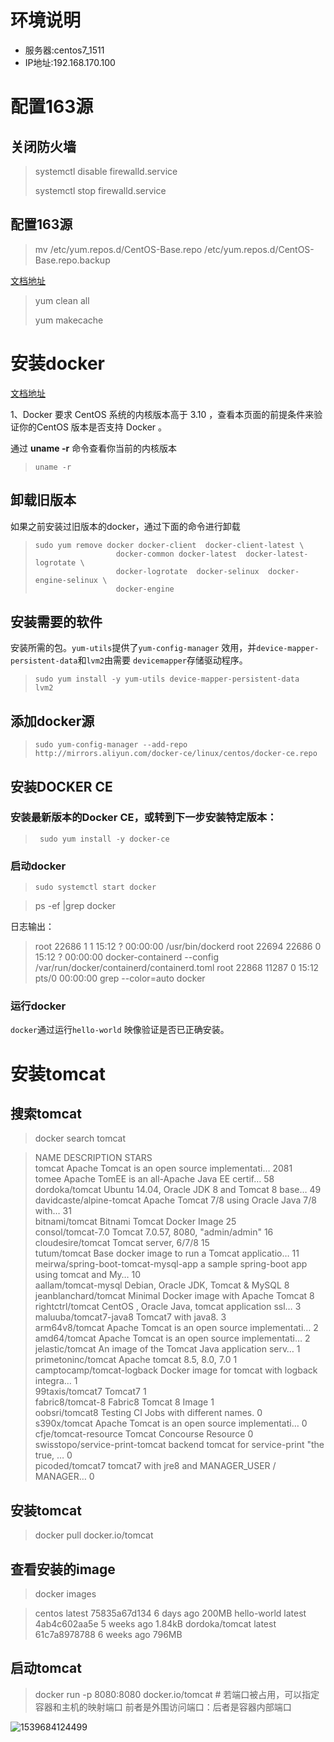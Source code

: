 # 环境说明

* 服务器:centos7_1511
* IP地址:192.168.170.100

# 配置163源

## 关闭防火墙

> systemctl disable firewalld.service
>
> systemctl stop firewalld.service

## 配置163源

> mv /etc/yum.repos.d/CentOS-Base.repo /etc/yum.repos.d/CentOS-Base.repo.backup

[文档地址](http://mirrors.163.com/.help/centos.html)

> yum clean all
>
> yum makecache



# 安装docker

[文档地址](https://docs.docker.com/install/linux/docker-ce/centos/)

1、Docker 要求 CentOS 系统的内核版本高于 3.10 ，查看本页面的前提条件来验证你的CentOS 版本是否支持 Docker 。

通过 **uname -r** 命令查看你当前的内核版本

> ```shell
> uname -r
> ```

## 卸载旧版本

如果之前安装过旧版本的docker，通过下面的命令进行卸载

> ```shell
> sudo yum remove docker docker-client  docker-client-latest \
>                   docker-common docker-latest  docker-latest-logrotate \
>                   docker-logrotate  docker-selinux  docker-engine-selinux \
>                   docker-engine
> ```

## 安装需要的软件

安装所需的包。`yum-utils`提供了`yum-config-manager` 效用，并`device-mapper-persistent-data`和`lvm2`由需要 `devicemapper`存储驱动程序。

> ```shell
> sudo yum install -y yum-utils device-mapper-persistent-data  lvm2
> ```

## 添加docker源

> ```shell
> sudo yum-config-manager --add-repo http://mirrors.aliyun.com/docker-ce/linux/centos/docker-ce.repo
> ```

## 安装DOCKER CE

### 安装最新版本的Docker CE，或转到下一步安装特定版本：

> ```
>  sudo yum install -y docker-ce
> ```

### 启动docker

> ```shell
> sudo systemctl start docker
> ```

> ps -ef |grep docker

日志输出：

> root      22686      1  1 15:12 ?        00:00:00 /usr/bin/dockerd
> root      22694  22686  0 15:12 ?        00:00:00 docker-containerd --config /var/run/docker/containerd/containerd.toml
> root      22868  11287  0 15:12 pts/0    00:00:00 grep --color=auto docker

### 运行docker

`docker`通过运行`hello-world` 映像验证是否已正确安装。



# 安装tomcat

## 搜索tomcat

> docker search tomcat

> NAME                                  DESCRIPTION                                     STARS         
> tomcat                                Apache Tomcat is an open source implementati…   2081          
> tomee                                 Apache TomEE is an all-Apache Java EE certif…   58            
> dordoka/tomcat                        Ubuntu 14.04, Oracle JDK 8 and Tomcat 8 base…   49            
> davidcaste/alpine-tomcat              Apache Tomcat 7/8 using Oracle Java 7/8 with…   31            
> bitnami/tomcat                        Bitnami Tomcat Docker Image                     25            
> consol/tomcat-7.0                     Tomcat 7.0.57, 8080, "admin/admin"              16            
> cloudesire/tomcat                     Tomcat server, 6/7/8                            15            
> tutum/tomcat                          Base docker image to run a Tomcat applicatio…   11            
> meirwa/spring-boot-tomcat-mysql-app   a sample spring-boot app using tomcat and My…   10            
> aallam/tomcat-mysql                   Debian, Oracle JDK, Tomcat & MySQL              8             
> jeanblanchard/tomcat                  Minimal Docker image with Apache Tomcat         8             
> rightctrl/tomcat                      CentOS , Oracle Java, tomcat application ssl…   3             
> maluuba/tomcat7-java8                 Tomcat7 with java8.                             3             
> arm64v8/tomcat                        Apache Tomcat is an open source implementati…   2             
> amd64/tomcat                          Apache Tomcat is an open source implementati…   2             
> jelastic/tomcat                       An image of the Tomcat Java application serv…   1             
> primetoninc/tomcat                    Apache tomcat 8.5, 8.0, 7.0                     1             
> camptocamp/tomcat-logback             Docker image for tomcat with logback integra…   1             
> 99taxis/tomcat7                       Tomcat7                                         1             
> fabric8/tomcat-8                      Fabric8 Tomcat 8 Image                          1             
> oobsri/tomcat8                        Testing CI Jobs with different names.           0             
> s390x/tomcat                          Apache Tomcat is an open source implementati…   0             
> cfje/tomcat-resource                  Tomcat Concourse Resource                       0             
> swisstopo/service-print-tomcat        backend tomcat for service-print "the true, …   0             
> picoded/tomcat7                       tomcat7 with jre8 and MANAGER_USER / MANAGER…   0   

## 安装tomcat

> docker pull  docker.io/tomcat 

## 查看安装的image

> docker images

> centos              latest              75835a67d134        6 days ago          200MB
> hello-world         latest              4ab4c602aa5e        5 weeks ago         1.84kB
> dordoka/tomcat      latest              61c7a8978788        6 weeks ago         796MB

## 启动tomcat

> docker run -p 8080:8080 docker.io/tomcat #  若端口被占用，可以指定容器和主机的映射端口 前者是外围访问端口：后者是容器内部端口

![1539684124499](assets/1539684124499.png)

